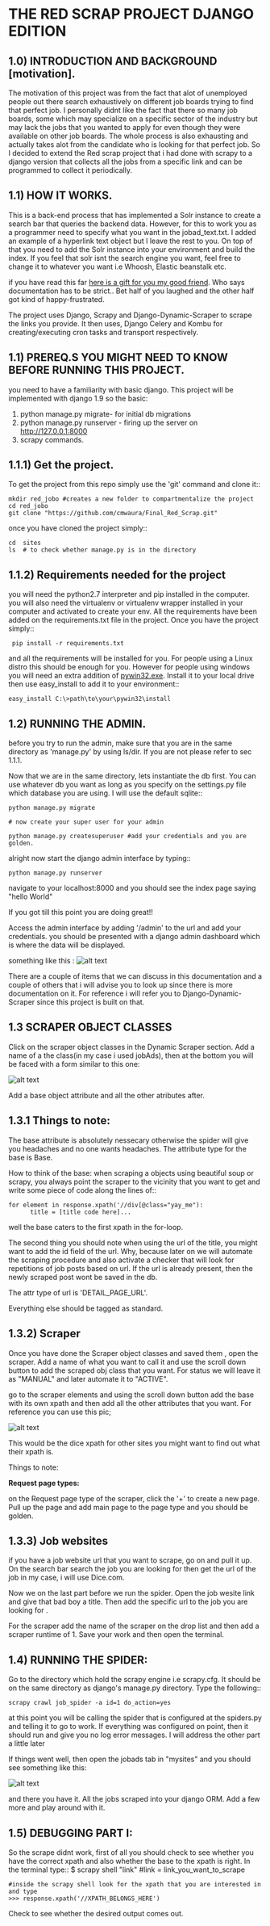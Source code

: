 THE RED SCRAP PROJECT DJANGO EDITION
====================================

1.0) INTRODUCTION AND BACKGROUND [motivation].
----------------------------------------------
The motivation of this project was from the fact that alot of unemployed people out there search exhaustively on different
job boards trying to find that perfect job. I personally didnt like the fact that there so many job boards, some which may
specialize on a specific sector of the industry but may lack the jobs that you wanted to apply for even though they were 
available on other job boards. The whole process is also exhausting and actually takes alot from the candidate who is looking
for that perfect job. So I decided to extend the Red scrap project that i had done with scrapy to a django version that collects
all the jobs from a specific link and can be programmed to collect it periodically.

1.1) HOW IT WORKS.
------------------
This is a back-end process that has implemented a Solr instance to create a search bar that queries the backend data. However, for this to work you as a programmer need to specify what you want in the jobad_text.txt. I added an example of a hyperlink text object but I leave the rest to you. On top of that you need to add the Solr instance into your environment and build the index. If you feel that solr isnt the search engine you want, feel free to change it to whatever you want i.e Whoosh, Elastic beanstalk etc.

if you have read this far [here is a gift for you my good friend](http://imgur.com/gallery/2RHOuPi). Who says documentation has to be strict.. Bet half of you laughed and the other half got kind of happy-frustrated. 

The project uses Django, Scrapy and Django-Dynamic-Scraper to scrape the links you provide. It then uses, Django Celery and Kombu for creating/executing cron tasks and transport respectively. 

1.1) PREREQ.S YOU MIGHT NEED TO KNOW BEFORE RUNNING THIS PROJECT.
-----------------------------------------------------------------
you need to have a familiarity with basic django. This project will be implemented with django 1.9 so the basic:
  1) python manage.py migrate- for initial db migrations
  2) python manage.py runserver - firing up the server on http://127.0.0.1:8000
  3) scrapy commands.
  
1.1.1) Get the project.
-----------------------
To get the project from this repo simply use the 'git' command and clone it::
    
    mkdir red_jobo #creates a new folder to compartmentalize the project
    cd red_jobo
    git clone "https://github.com/cmwaura/Final_Red_Scrap.git"
    
once  you have cloned the project simply::
    
    cd  sites
    ls  # to check whether manage.py is in the directory

1.1.2) Requirements needed for the project
-------------------------------------------

you will need the python2.7 interpreter and pip installed in the computer. you will also need the virtualenv or virtualenv wrapper installed in your computer and activated to create your env.
All the requirements have been added on the requirements.txt file in the project. Once you have the project simply::

     pip install -r requirements.txt

and all the requirements will be installed for you. For people using a Linux distro this should be enough for you. However
for people using windows you will need an extra addition of [pywin32.exe](https://sourceforge.net/projects/pywin32/). Install it to your local drive then use easy_install to add it to your environment::
 
    easy_install C:\>path\to\your\pywin32\install
    
1.2) RUNNING THE ADMIN.
-----------------------

before you try to run the admin, make sure that you are in the same directory as 'manage.py' by using ls/dir. If you are not please refer to sec 1.1.1.

Now that we are in the same directory, lets instantiate the db first. You can use whatever db you want as long as you specify on the settings.py file which database you are using. I will use the default sqlite::
    
    python manage.py migrate
    
    # now create your super user for your admin
    
    python manage.py createsuperuser #add your credentials and you are golden.
    
alright now start the django admin interface by typing::
    
    python manage.py runserver

navigate to your localhost:8000 and you should see the index page saying "hello World"

If you got till this point you are doing great!!

Access the admin interface by adding '/admin' to the url and add your credentials. you should be presented with a django admin
dashboard which is where the data will be displayed. 

something like this : 
![alt text](http://i.imgur.com/rnec5tr.png)

There are a couple of items that we can discuss in this documentation and a couple of others that i will advise you to look up 
since there is more documentation on it. For reference i will refer you to Django-Dynamic-Scraper since this project is built on that.

1.3 SCRAPER OBJECT CLASSES
--------------------------
Click on the scraper object classes in the Dynamic Scraper section. Add a name of a the class(in my case i used jobAds), then
at the bottom you will be faced  with a form similar to this one:

![alt text](http://i.imgur.com/ksbuK3c.png)

Add a base object attribute and all the other atributes after. 

1.3.1 Things to note:
---------------------
The base attribute is absolutely nessecary otherwise the spider will give you headaches and no one wants headaches. The attribute type for the base  is Base.

How to think of the base:
when scraping a objects using beautiful soup or scrapy, you always point the scraper to the vicinity that you want to get and write some piece of code along the lines of::

    for element in response.xpath('//div[@class="yay_me"):
          title = [title code here]...
          
well the base caters to the first xpath in the for-loop.

The second thing you should note when using the url of the title, you might want to add the id field of the url. Why, because later on we will automate the scraping procedure and also activate a checker that will look for repetitions of job posts based on url. If the url is already present, then the newly scraped post wont be saved in the db.

The attr type of url is 'DETAIL_PAGE_URL'.

Everything else should be tagged as standard.

1.3.2) Scraper
---------------
Once you have done the Scraper object classes and saved them , open the scraper. Add a name of what you want to call it and use the scroll down button to add the scraped obj class that you want. For status we will leave it as "MANUAL" and later automate it to "ACTIVE".

go to the scraper elements and using the scroll down button add the base with its own xpath and then add all the other attributes that you want. For reference you can use this pic;

![alt text](http://i.imgur.com/DL2eEKx.png)

This would be the dice xpath for other sites you might want to find out what their xpath is.

Things to note:

**Request page types:**

on the Request page type of the scraper, click the '+' to create a new page. Pull up the page and add main page to the page type and you should be golden.


1.3.3) Job websites
------------------
if you have a job website url that you want to scrape, go on and pull it up. On the search bar search the job you are looking for then get the url of the job in my case, i will use Dice.com. 

Now we on the last part before we run the spider. Open the job wesite link and give that bad boy a title. Then add the specific url to the job you are looking for . 

For the scraper add the name of the scraper on the drop list and then add a scraper runtime of 1. Save your work and then open the terminal.

1.4) RUNNING THE SPIDER:
------------------------

Go to the directory which hold the scrapy engine i.e scrapy.cfg. It should be on the same directory as django's manage.py directory. Type the following::

    scrapy crawl job_spider -a id=1 do_action=yes

at this point you will be calling the spider that is configured at the spiders.py and telling it to go to work. If everything was configured on point, then it should run and give you no log error messages. I will address the other part a little later

If things went well, then open the jobads tab in "mysites" and you should see something like this:

![alt text](http://i.imgur.com/P4FAx5u.png)

and there you have it. All the jobs scraped into your django ORM. Add a few more and play around with it.

1.5) DEBUGGING PART I:
-----------------------

So the scrape didnt work, first of all you should check to see whether you have the correct xpath and also whether the base to the xpath is right.
In the terminal type::
    $ scrapy shell "link" #link = link_you_want_to_scrape
    
    #inside the scrapy shell look for the xpath that you are interested in and type
    >>> response.xpath('//XPATH_BELONGS_HERE')

Check to see whether the desired output comes out.    

    
